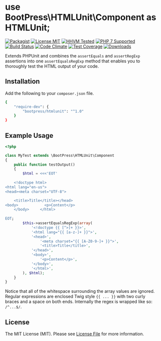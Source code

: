 # use BootPress\HTMLUnit\Component as HTMLUnit;

[![Packagist](https://img.shields.io/packagist/v/bootpress/htmlunit.svg?style=flat-square&label=Packagist)](https://packagist.org/packages/bootpress/htmlunit)
[![License MIT](https://img.shields.io/badge/License-MIT-blue.svg?style=flat-square)](LICENSE.md)
[![HHVM Tested](https://img.shields.io/badge/HHVM-Tested-8892bf.svg?style=flat-square)](https://travis-ci.org/Kylob/HTMLUnit)
[![PHP 7 Supported](https://img.shields.io/badge/PHP%207-Supported-8892bf.svg?style=flat-square)](https://travis-ci.org/Kylob/HTMLUnit)
[![Build Status](https://img.shields.io/travis/Kylob/HTMLUnit/master.svg?style=flat-square)](https://travis-ci.org/Kylob/HTMLUnit)
[![Code Climate](https://img.shields.io/codeclimate/github/Kylob/HTMLUnit.svg?style=flat-square)](https://codeclimate.com/github/Kylob/HTMLUnit)
[![Test Coverage](https://img.shields.io/codeclimate/coverage/github/Kylob/HTMLUnit.svg?style=flat-square)](https://codeclimate.com/github/Kylob/HTMLUnit/coverage)
[![Downloads](https://img.shields.io/packagist/dt/bootpress/htmlunit.svg?style=flat-square&maxAge=3600)](https://packagist.org/packages/bootpress/htmlunit)

Extends PHPUnit and combines the ``assertEquals`` and ``assertRegExp`` assertions into one ``assertEqualsRegExp`` method that enables you to thoroughly test the HTML output of your code.

## Installation

Add the following to your ``composer.json`` file.

``` bash
{
    "require-dev": {
        "bootpress/htmlunit": "^1.0"
    }
}
```

## Example Usage

``` php
<?php

class MyTest extends \BootPress\HTMLUnit\Component
{
    public function testOutput()
    {
        $html = <<<'EOT'
        
	<!doctype html>
<html lang="en-us">
<head><meta charset="UTF-8">

    <title>Title</title></head>
<body>            <p>Content</p>
    </body>     </html>
    
EOT;
        $this->assertEqualsRegExp(array(
            '<!doctype {{ [^>]+ }}>',
            '<html lang="{{ [a-z-]+ }}">',
            '<head>',
                '<meta charset="{{ [A-Z0-9-]+ }}">',
                '<title>Title</title>',
            '</head>',
            '<body>',
                '<p>Content</p>',
            '</body>',
            '</html>',
        ), $html);
    }
}
```

Notice that all of the whitespace surrounding the array values are ignored.  Regular expressions are enclosed Twig style ``{{ ... }}`` with two curly braces and a space on both ends.  Internally the regex is wrapped like so: ``/^...$/``.

## License

The MIT License (MIT). Please see [License File](LICENSE.md) for more information.

